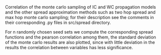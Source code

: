 Correlation of the monte carlo sampling of IC and WC propagation models and the other spread approximation
methods such as two hop spread and max hop monte carlo sampling; for their description see
the comments in their corresponding .py files in src/spread directory.

For n randomly chosen seed sets we compute the corresponding spread functions and the 
pearson correlation among them, the standard deviation of the monte carlo results are also plotted, 
since with little deviation in the results the correlation between variables has less significance.
